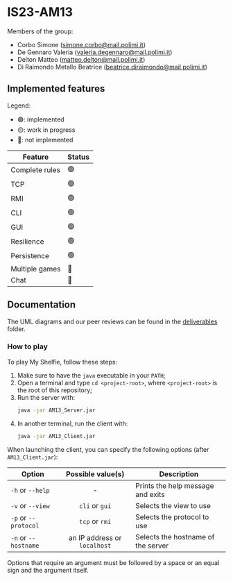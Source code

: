 # IS23-AM13

Members of the group:

- Corbo Simone (simone.corbo@mail.polimi.it)
- De Gennaro Valeria (valeria.degennaro@mail.polimi.it)
- Delton Matteo (matteo.delton@mail.polimi.it)
- Di Raimondo Metallo Beatrice (beatrice.diraimondo@mail.polimi.it)

## Implemented features

Legend:

- 🟢: implemented
- 🟡: work in progress
- 🔴: not implemented

| Feature        | Status |
|----------------|--------|
| Complete rules | 🟢     |
| TCP            | 🟢     |
| RMI            | 🟢     |
| CLI            | 🟢     |
| GUI            | 🟢     |
| Resilience     | 🟢     |
| Persistence    | 🟢     |
| Multiple games | 🔴     |
| Chat           | 🔴     |

## Documentation

The UML diagrams and our peer reviews can be found in the [deliverables](deliverables) folder.

### How to play

To play My Shelfie, follow these steps:

1. Make sure to have the `java` executable in your `PATH`;
2. Open a terminal and type `cd <project-root>`, where `<project-root>` is the root of this repository;
3. Run the server with:
    ```bash
    java -jar AM13_Server.jar
    ```
4. In another terminal, run the client with:
    ```bash
    java -jar AM13_Client.jar
    ```

When launching the client, you can specify the following options (after `AM13_Client.jar`):

| Option               |      Possible value(s)       | Description                        |
|----------------------|:----------------------------:|------------------------------------|
| `-h` or `--help`     |              -               | Prints the help message and exits  |
| `-v` or `--view`     |        `cli` or `gui`        | Selects the view to use            |
| `-p` or `--protocol` |        `tcp` or `rmi`        | Selects the protocol to use        |
| `-n` or `--hostname` | an IP address or `localhost` | Selects the hostname of the server |

Options that require an argument must be followed by a space or an equal sign and the argument itself.
